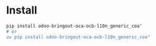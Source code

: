# Install

```bash
pip install odoo-bringout-oca-ocb-l10n_generic_coa"
# or
uv pip install odoo-bringout-oca-ocb-l10n_generic_coa"
```
